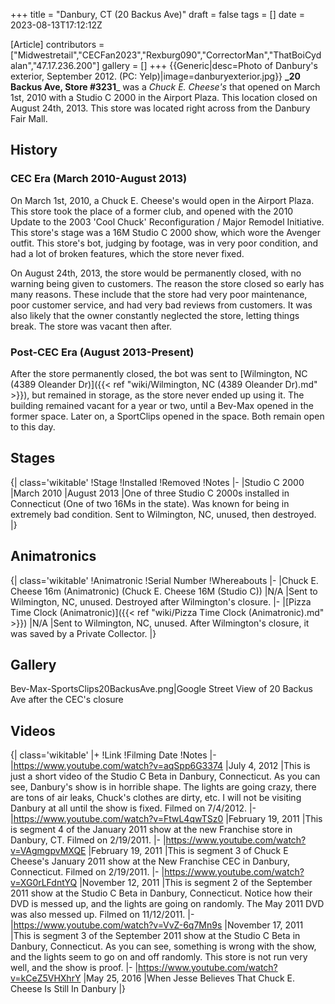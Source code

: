 +++
title = "Danbury, CT (20 Backus Ave)"
draft = false
tags = []
date = 2023-08-13T17:12:12Z

[Article]
contributors = ["Midwestretail","CECFan2023","Rexburg090","CorrectorMan","ThatBoiCydalan","47.17.236.200"]
gallery = []
+++
{{Generic|desc=Photo of Danbury's exterior, September 2012. (PC: Yelp)|image=danburyexterior.jpg}}
**_20 Backus Ave, Store #3231**_ was a _Chuck E. Cheese's_ that opened on March 1st, 2010 with a Studio C 2000 in the Airport Plaza. This location closed on August 24th, 2013. This store was located right across from the Danbury Fair Mall.

## History ##
### CEC Era (March 2010-August 2013) ###
On March 1st, 2010, a Chuck E. Cheese's would open in the Airport Plaza. This store took the place of a former club, and opened with the 2010 Update to the 2003 'Cool Chuck' Reconfiguration / Major Remodel Initiative. This store's stage was a 16M Studio C 2000 show, which wore the Avenger outfit. This store's bot, judging by footage, was in very poor condition, and had a lot of broken features, which the store never fixed.

On August 24th, 2013, the store would be permanently closed, with no warning being given to customers. The reason the store closed so early has many reasons. These include that the store had very poor maintenance, poor customer service, and had very bad reviews from customers. It was also likely that the owner constantly neglected the store, letting things break. The store was vacant then after.
### Post-CEC Era (August 2013-Present) ###
After the store permanently closed, the bot was sent to [Wilmington, NC (4389 Oleander Dr)]({{< ref "wiki/Wilmington, NC (4389 Oleander Dr).md" >}}), but remained in storage, as the store never ended up using it. The building remained vacant for a year or two, until a Bev-Max opened in the former space. Later on, a SportClips opened in the space. Both remain open to this day.
## Stages ##
{| class='wikitable'
!Stage
!Installed
!Removed
!Notes
|-
|Studio C 2000
|March 2010
|August 2013
|One of three Studio C 2000s installed in Connecticut (One of two 16Ms in the state). Was known for being in extremely bad condition. Sent to Wilmington, NC, unused, then destroyed. 
|}

## Animatronics ##
{| class='wikitable'
!Animatronic
!Serial Number
!Whereabouts
|-
|Chuck E. Cheese 16m (Animatronic) (Chuck E. Cheese 16M (Studio C))
|N/A
|Sent to Wilmington, NC, unused. Destroyed after Wilmington's closure.
|-
|[Pizza Time Clock (Animatronic)]({{< ref "wiki/Pizza Time Clock (Animatronic).md" >}})
|N/A
|Sent to Wilmington, NC, unused. After Wilmington's closure, it was saved by a Private Collector.
|}
## Gallery ##
<gallery>
Bev-Max-SportsClips20BackusAve.png|Google Street View of 20 Backus Ave after the CEC's closure
</gallery>

## Videos ##
{| class='wikitable'
|+
!Link
!Filming Date
!Notes
|-
|https://www.youtube.com/watch?v=aqSpp6G3374
|July 4, 2012
|This is just a short video of the Studio C Beta in Danbury, Connecticut. As you can see, Danbury's show is in horrible shape. The lights are going crazy, there are tons of air leaks, Chuck's clothes are dirty, etc. I will not be visiting Danbury at all until the show is fixed. Filmed on 7/4/2012.
|-
|https://www.youtube.com/watch?v=FtwL4qwTSz0
|February 19, 2011
|This is segment 4 of the January 2011 show at the new Franchise store in Danbury, CT. Filmed on 2/19/2011.
|-
|https://www.youtube.com/watch?v=VAgmgpvMXQE
|February 19, 2011
|This is segment 3 of Chuck E Cheese's January 2011 show at the New Franchise CEC in Danbury, Connecticut. Filmed on 2/19/2011.
|-
|https://www.youtube.com/watch?v=XG0rLFdntYQ
|November 12, 2011
|This is segment 2 of the September 2011 show at the Studio C Beta in Danbury, Connecticut. Notice how their DVD is messed up, and the lights are going on randomly. The May 2011 DVD was also messed up. Filmed on 11/12/2011.
|-
|https://www.youtube.com/watch?v=VvZ-6q7Mn9s
|November 17, 2011
|This is segment 3 of the September 2011 show at the Studio C Beta in Danbury, Connecticut. As you can see, something is wrong with the show, and the lights seem to go on and off randomly. This store is not run very well, and the show is proof.
|-
|https://www.youtube.com/watch?v=kCeZ5VHXhrY
|May 25, 2016
|When Jesse Believes That Chuck E. Cheese Is Still In Danbury
|}